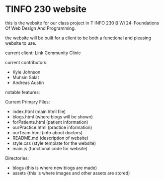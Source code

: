 # TINFO 230 website

this is the website for our class project in T INFO 230 B Wi 24: Foundations Of Web Design And Programming. 

the website will be built for a client to be both a functional and pleasing website to use.

current client: Link Community Clinic

current contributors:
- Kyle Johnson
- Muhsin Salat
- Andreas Austin
  
notable features:

Current Primary Files:
- index.html (main html file)
- blogs.html (where blogs will be shown)
- forPatients.html (patient information)
- ourPractice.html (practice information)
- ourTeam.html (info about doctors)
- README.md (description of website)
- style.css (style template for the website)
- main.js (functional code for website)

Directories:
- blogs
    (this is where new blogs are made)
- assets
    {this is where images and other assets are stored)
